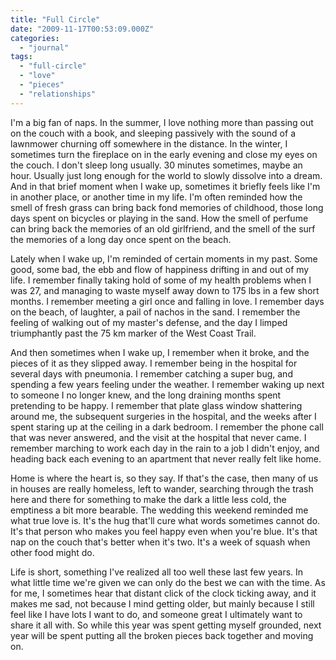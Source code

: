 ```yaml
---
title: "Full Circle"
date: "2009-11-17T00:53:09.000Z"
categories: 
  - "journal"
tags: 
  - "full-circle"
  - "love"
  - "pieces"
  - "relationships"
---
```


I'm a big fan of naps. In the summer, I love nothing more than passing out on the couch with a book, and sleeping passively with the sound of a lawnmower churning off somewhere in the distance. In the winter, I sometimes turn the fireplace on in the early evening and close my eyes on the couch. I don't sleep long usually. 30 minutes sometimes, maybe an hour. Usually just long enough for the world to slowly dissolve into a dream. And in that brief moment when I wake up, sometimes it briefly feels like I'm in another place, or another time in my life. I'm often reminded how the smell of fresh grass can bring back fond memories of childhood, those long days spent on bicycles or playing in the sand. How the smell of perfume can bring back the memories of an old girlfriend, and the smell of the surf the memories of a long day once spent on the beach.

Lately when I wake up, I'm reminded of certain moments in my past. Some good, some bad, the ebb and flow of happiness drifting in and out of my life. I remember finally taking hold of some of my health problems when I was 27, and managing to waste myself away down to 175 lbs in a few short months. I remember meeting a girl once and falling in love. I remember days on the beach, of laughter, a pail of nachos in the sand. I remember the feeling of walking out of my master's defense, and the day I limped triumphantly past the 75 km marker of the West Coast Trail.

And then sometimes when I wake up, I remember when it broke, and the pieces of it as they slipped away. I remember being in the hospital for several days with pneumonia. I remember catching a super bug, and spending a few years feeling under the weather. I remember waking up next to someone I no longer knew, and the long draining months spent pretending to be happy. I remember that plate glass window shattering around me, the subsequent surgeries in the hospital, and the weeks after I spent staring up at the ceiling in a dark bedroom. I remember the phone call that was never answered, and the visit at the hospital that never came. I remember marching to work each day in the rain to a job I didn't enjoy, and heading back each evening to an apartment that never really felt like home.

Home is where the heart is, so they say. If that's the case, then many of us in houses are really homeless, left to wander, searching through the trash here and there for something to make the dark a little less cold, the emptiness a bit more bearable. The wedding this weekend reminded me what true love is. It's the hug that'll cure what words sometimes cannot do. It's that person who makes you feel happy even when you're blue. It's that nap on the couch that's better when it's two. It's a week of squash when other food might do.

Life is short, something I've realized all too well these last few years. In what little time we're given we can only do the best we can with the time. As for me, I sometimes hear that distant click of the clock ticking away, and it makes me sad, not because I mind getting older, but mainly because I still feel like I have lots I want to do, and someone great I ultimately want to share it all with. So while this year was spent getting myself grounded, next year will be spent putting all the broken pieces back together and moving on.
